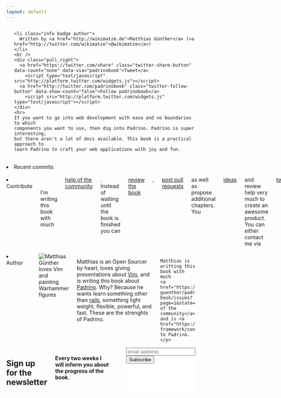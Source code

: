 ```yaml
---
layout: default
---
```


<div class="row">
  <div class="twelve columns">
    <h1>
      <a href="/index.html" title="Padrinobook - A book about the Elegant Ruby Web Framework">
        <img gumby-default="/logo.png"
             gumby-media="only screen and (min-width: 960px)|/logo.png, only screen and (max-width: 767px)|/logo_tablet.png, only screen and (max-width: 320px)|/logo_mobile.png"  />
      </a>
    </h1>

    <li class="info badge author">
      Written by <a href="http://wikimatze.de">Matthias Günther</a> (<a href="http://twitter.com/wikimatze">@wikimatze</a>)
    </li>
    <br />
    <div class="pull_right">
      <a href="https://twitter.com/share" class="twitter-share-button" data-count="none" data-via="padrinobook">Tweet</a>
        <script type="text/javascript" src="http://platform.twitter.com/widgets.js"></script>
      <a href="http://twitter.com/padrinobook" class="twitter-follow-button" data-show-count="false">Follow padrinobook</a>
        <script src="http://platform.twitter.com/widgets.js" type="text/javascript"></script>
    </div>
    <hr>
    If you want to go into web development with ease and no boundaries to which
    components you want to use, then dig into Padrino. Padrino is super interesting,
    but there aren't a lot of docs available. This book is a practical approach to
    learn Padrino to craft your web applications with joy and fun.
  </div>
</div>
<br/>

<div class="row">
  <div class="twelve columns">
    <li class="info badge author primary">
      Recent commits
    </li>
    <div id="github-commits"></div>
  </div>
</div>
<br/ >


<div class="row">
  <div class="twelve columns">
    <li class="info badge author primary">
      Contribute
    </li>
    <br/>
    <br/>
    I'm writing this book with much
    <a href="https://github.com/matthias-guenther/padrino-book/issues?page=1&state=closed">help of the community</a>.
    Instead of waiting until the book is finished you can <a href="https://github.com/matthias-guenther/padrino-book">review the book</a>, <a href="https://github.com/matthias-guenther/padrino-book/pulls">post pull requests</a> as well as propose
    additional chapters. You <a href="https://github.com/matthias-guenther/padrino-book/issues?page=1&state=open">ideas</a> and review help very much to create an awesome product. You can either contact me via <a href="https://twitter.com/padrinobook">twitter</a> or via mail <a href="&#109;&#97;&#105;&#108;&#116;&#111;&#58;&#109;&#97;&#116;&#116;&#104;&#105;&#97;&#115;&#64;&#112;&#97;&#100;&#114;&#105;&#110;&#111;&#98;&#111;&#111;&#107;&#46;&#99;&#111;&#109;">&#109;&#97;&#116;&#116;&#104;&#105;&#97;&#115;&#64;&#112;&#97;&#100;&#114;&#105;&#110;&#111;&#98;&#111;&#111;&#107;&#46;&#99;&#111;&#109;</a>
  </div>
</div>
<br/ >

<div class="row">
  <div class="twelve columns">
    <li class="info badge author primary">
      Author
    </li>
    <br/>
    <br/>
    <img src="http://farm9.staticflickr.com/8370/8436515008_80960f2b70_t.jpg" class="right image circle" alt="Matthias Günther loves Vim and painting Warhammer figures">
    <p>Matthias is an Open Sourcer by heart, loves giving presentations about
    <a href="http://www.vim.org/">Vim</a>, and is writing this book about
    <a href="http://www.padrinorb.com/">Padrino</a>. Why? Because he wants learn something other than
    <a href="http://rubyonrails.org/">rails</a>, something light weight, flexible, powerful, and fast.
    These are the strenghts of Padrino.

    Matthias is writting this book with much
    <a href="https://github.com/matthias-guenther/padrino-book/issues?page=1&state=closed">help of the community</a>
    and is <a href="https://github.com/padrino/padrino-framework/contributors">contributing</a> to Padrino.
    </p>
  </div>
</div>

<div class="row">
  <div class="twelve columns info-box">
    <h2>Sign up for the newsletter</h2>
    <h4>Every two weeks I will inform you about the progress of the book.</h4>
    <br>
    <!-- Begin MailChimp Signup Form -->
    <link href="http://cdn-images.mailchimp.com/embedcode/slim-081711.css" rel="stylesheet" type="text/css">
    <style type="text/css">
      #mc_embed_signup{background:#fff; clear:left; font:14px Helvetica,Arial,sans-serif; }
      /* Add your own MailChimp form style overrides in your site stylesheet or in this style block.
         We recommend moving this block and the preceding CSS link to the HEAD of your HTML file. */
    </style>
    <div id="mc_embed_signup">
    <form action="http://wikimatze.us6.list-manage.com/subscribe/post?u=4010f8ce18503766e176536f1&amp;id=198f8c0321" method="post" id="mc-embedded-subscribe-form" name="mc-embedded-subscribe-form" class="validate" target="_blank" novalidate>
      <input type="email" value="" name="EMAIL" class="email" id="mce-EMAIL" placeholder="email address" required>
      <div class="clear"><input type="submit" value="Subscribe" name="subscribe" id="mc-embedded-subscribe" class="button pretty medium secondary btn"></div>
    </form>
    </div>
    <!--End mc_embed_signup-->
  </div>
</div>

<!--
<div class="row">
  <div class="seven columns">
    <div class="pretty large secondary btn"><a href="https://leanpub.com/padrino#">Buy It now</a></div>
    or <a href="/book_index.html">read online for free</a>.
    <p>(book is available as PDF, EPUB, or MOBI)</p>
  </div>
</div>

<div class="row">
  <div class="flexslider">
    <ul class="slides">
      <li>
        <img src="images/cover.png" />
      </li>
      <li>
        <img src="images/online.png" />
      </li>
      <li>
        <img src="images/sources.png" />
      </li>
      <li>
        <img src="images/working.png" />
      </li>
    </ul>
  </div>
</div>
-->
